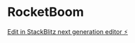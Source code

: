 # RocketBoom

[Edit in StackBlitz next generation editor ⚡️](https://stackblitz.com/~/github.com/4reree/RocketBoom)